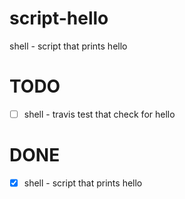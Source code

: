 # script-hello
shell - script that prints hello

# TODO

- [ ] shell - travis test that check for hello

# DONE

- [x] shell - script that prints hello

